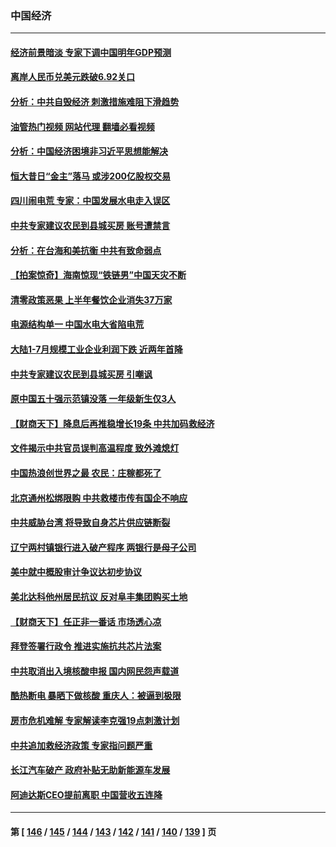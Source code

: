 ### 中国经济
---
#### [经济前景暗淡 专家下调中国明年GDP预测](../../pages/ncid283/n13812679.md?08291245) 
#### [离岸人民币兑美元跌破6.92关口](../../pages/ncid283/n13812648.md?08291245) 
#### [分析：中共自毁经济 刺激措施难阻下滑趋势](../../pages/ncid283/n13812279.md?08291245) 
#### [油管热门视频 网站代理 翻墙必看视频](http://209.222.30.114:81/youtube.html?08291245)
#### [分析：中国经济困境非习近平思想能解决](../../pages/ncid283/n13809357.md?08291245) 
#### [恒大昔日“金主”落马 或涉200亿股权交易](../../pages/ncid283/n13812044.md?08291245) 
#### [四川闹电荒 专家：中国发展水电走入误区](../../pages/ncid283/n13810968.md?08291245) 
#### [中共专家建议农民到县城买房 账号遭禁言](../../pages/ncid283/n13811665.md?08291245) 
#### [分析：在台海和美抗衡 中共有致命弱点](../../pages/ncid283/n13807798.md?08291245) 
#### [【拍案惊奇】海南惊现“铁链男”中国天灾不断](../../pages/ncid283/n13810847.md?08291245) 
#### [清零政策恶果 上半年餐饮企业消失37万家](../../pages/ncid283/n13811634.md?08291245) 
#### [电源结构单一 中国水电大省陷电荒](../../pages/ncid283/n13811628.md?08291245) 
#### [大陆1-7月规模工业企业利润下跌 近两年首降](../../pages/ncid283/n13810736.md?08291245) 
#### [中共专家建议农民到县城买房 引嘲讽](../../pages/ncid283/n13811424.md?08291245) 
#### [原中国五十强示范镇没落 一年级新生仅3人](../../pages/ncid283/n13811331.md?08291245) 
#### [【财商天下】降息后再推稳增长19条 中共加码救经济](../../pages/ncid283/n13810937.md?08291245) 
#### [文件揭示中共官员误判高温程度 致外滩熄灯](../../pages/ncid283/n13810978.md?08291245) 
#### [中国热浪创世界之最 农民：庄稼都死了](../../pages/ncid283/n13810967.md?08291245) 
#### [北京通州松绑限购 中共救楼市传有国企不响应](../../pages/ncid283/n13810637.md?08291245) 
#### [中共威胁台湾 将导致自身芯片供应链断裂](../../pages/ncid283/n13810928.md?08291245) 
#### [辽宁两村镇银行进入破产程序 两银行是母子公司](../../pages/ncid283/n13810761.md?08291245) 
#### [美中就中概股审计争议达初步协议](../../pages/ncid283/n13810874.md?08291245) 
#### [美北达科他州居民抗议 反对阜丰集团购买土地](../../pages/ncid283/n13810771.md?08291245) 
#### [【财商天下】任正非一番话 市场透心凉](../../pages/ncid283/n13810102.md?08291245) 
#### [拜登签署行政令 推进实施抗共芯片法案](../../pages/ncid283/n13810148.md?08291245) 
#### [中共取消出入境核酸申报 国内网民怨声载道](../../pages/ncid283/n13810120.md?08291245) 
#### [酷热断电 暴晒下做核酸 重庆人：被逼到极限](../../pages/ncid283/n13810046.md?08291245) 
#### [房市危机难解 专家解读李克强19点刺激计划](../../pages/ncid283/n13809893.md?08291245) 
#### [中共追加救经济政策 专家指问题严重](../../pages/ncid283/n13809833.md?08291245) 
#### [长江汽车破产 政府补贴无助新能源车发展](../../pages/ncid283/n13809649.md?08291245) 
#### [阿迪达斯CEO提前离职 中国营收五连降](../../pages/ncid283/n13809498.md?08291245) 

---
#### 第 [ [146](./146.md?08291245) / [145](./145.md?08291245) / [144](./144.md?08291245) / [143](./143.md?08291245) / [142](./142.md?08291245) / [141](./141.md?08291245) / [140](./140.md?08291245) / [139](./139.md?08291245) ] 页
